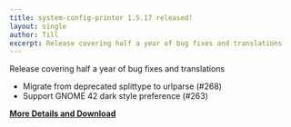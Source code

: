 ```yaml
---
title: system-config-printer 1.5.17 released!
layout: single
author: Till
excerpt: Release covering half a year of bug fixes and translations
---
```

Release covering half a year of bug fixes and translations
- Migrate from deprecated splittype to urlparse (#268)
- Support GNOME 42 dark style preference (#263)

[**More Details and Download**](https://github.com/OpenPrinting/system-config-printer/releases/tag/v1.5.17)

